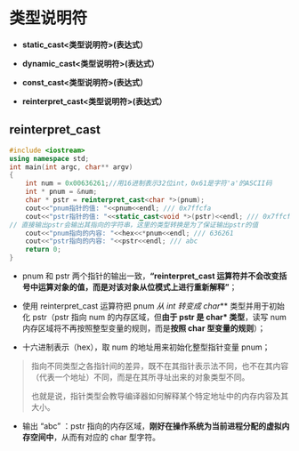 # 类型说明符

- **static_cast<类型说明符>(表达式）**

- **dynamic_cast<类型说明符>(表达式）**

- **const_cast<类型说明符>(表达式）**

- **reinterpret_cast<类型说明符>(表达式）**

## reinterpret_cast

```cpp
#include <iostream>
using namespace std;
int main(int argc, char** argv)
{
    int num = 0x00636261;//用16进制表示32位int，0x61是字符'a'的ASCII码
    int * pnum = &num;
    char * pstr = reinterpret_cast<char *>(pnum);
    cout<<"pnum指针的值: "<<pnum<<endl; /// 0x7ffcfa
    cout<<"pstr指针的值: "<<static_cast<void *>(pstr)<<endl; /// 0x7ffcfa
// 直接输出pstr会输出其指向的字符串，这里的类型转换是为了保证输出pstr的值
    cout<<"pnum指向的内容: "<<hex<<*pnum<<endl; /// 636261
    cout<<"pstr指向的内容: "<<pstr<<endl; /// abc
    return 0;
}
```

- pnum 和 pstr 两个指针的输出一致，**“reinterpret_cast 运算符并不会改变括号中运算对象的值，而是对该对象从位模式上进行重新解释”**；

- 使用 reinterpret_cast 运算符把 pnum **从 int* 转变成 char*** 类型并用于初始化 pstr（pstr 指向 num 的内存区域，但**由于 pstr 是 char* 类型**，读写 num 内存区域将不再按照整型变量的规则，而是**按照 char 型变量的规则**）；

- 十六进制表示（hex），取 num 的地址用来初始化整型指针变量 pnum；

> 指向不同类型之各指针间的差异，既不在其指针表示法不同，也不在其内容（代表一个地址）不同，而是在其所寻址出来的对象类型不同。
> 
> 也就是说，指针类型会教导编译器如何解释某个特定地址中的内存内容及其大小。

- 输出 “abc” ：pstr 指向的内存区域，**刚好在操作系统为当前进程分配的虚拟内存空间中**，从而有对应的 char 型字符。
